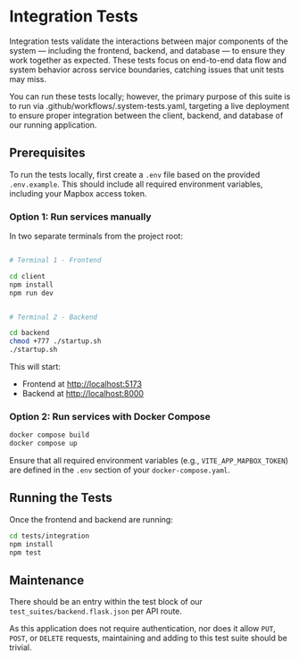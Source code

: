 # Integration Tests

Integration tests validate the interactions between major components of the system — including the frontend, backend, and database — to ensure they work together as expected. These tests focus on end-to-end data flow and system behavior across service boundaries, catching issues that unit tests may miss.

You can run these tests locally; however, the primary purpose of this suite is to run via .github/workflows/.system-tests.yaml, targeting a live deployment to ensure proper integration between the client, backend, and database of our running application.

## Prerequisites

To run the tests locally, first create a `.env` file based on the provided `.env.example`. This should include all required environment variables, including your Mapbox access token.

### Option 1: Run services manually

In two separate terminals from the project root:

```bash

# Terminal 1 - Frontend

cd client
npm install
npm run dev
```

```bash

# Terminal 2 - Backend

cd backend
chmod +777 ./startup.sh
./startup.sh
```

This will start:

- Frontend at [http://localhost:5173](http://localhost:5173)
- Backend at [http://localhost:8000](http://localhost:8000)

### Option 2: Run services with Docker Compose

```bash
docker compose build
docker compose up
```

Ensure that all required environment variables (e.g., `VITE_APP_MAPBOX_TOKEN`) are defined in the `.env` section of your `docker-compose.yaml`.

## Running the Tests

Once the frontend and backend are running:

```bash
cd tests/integration
npm install
npm test
```

## Maintenance

There should be an entry within the test block of our `test_suites/backend.flask.json` per API route.

As this application does not require authentication, nor does it allow `PUT`, `POST`, or `DELETE` requests, maintaining and adding to this test suite should be trivial.
